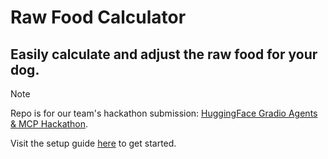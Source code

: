 # Raw Food Calculator

## Easily calculate and adjust the raw food for your dog.

> [!NOTE]
> Repo is for our team's hackathon submission: [HuggingFace Gradio Agents & MCP Hackathon](https://huggingface.co/graphio/mcp-hackathon).

Visit the setup guide [here](setup.md) to get started.
